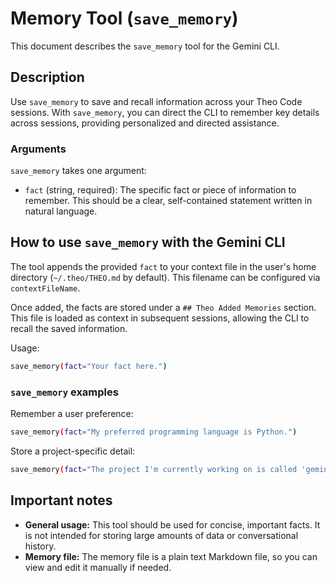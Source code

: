 # Memory Tool (`save_memory`)

This document describes the `save_memory` tool for the Gemini CLI.

## Description

Use `save_memory` to save and recall information across your Theo Code sessions. With `save_memory`, you can direct the CLI to remember key details across sessions, providing personalized and directed assistance.

### Arguments

`save_memory` takes one argument:

- `fact` (string, required): The specific fact or piece of information to remember. This should be a clear, self-contained statement written in natural language.

## How to use `save_memory` with the Gemini CLI

The tool appends the provided `fact` to your context file in the user's home directory (`~/.theo/THEO.md` by default). This filename can be configured via `contextFileName`.

Once added, the facts are stored under a `## Theo Added Memories` section. This file is loaded as context in subsequent sessions, allowing the CLI to recall the saved information.

Usage:

```bash
save_memory(fact="Your fact here.")
```

### `save_memory` examples

Remember a user preference:

```bash
save_memory(fact="My preferred programming language is Python.")
```

Store a project-specific detail:

```bash
save_memory(fact="The project I'm currently working on is called 'gemini-cli'.")
```

## Important notes

- **General usage:** This tool should be used for concise, important facts. It is not intended for storing large amounts of data or conversational history.
- **Memory file:** The memory file is a plain text Markdown file, so you can view and edit it manually if needed.
